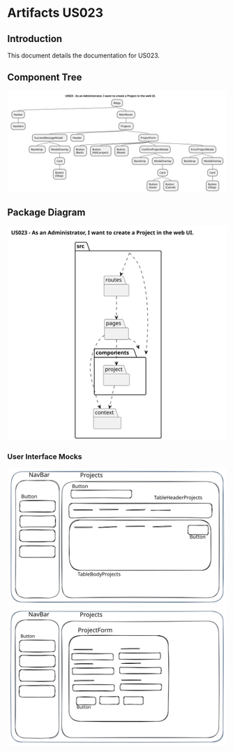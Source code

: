 # Artifacts US023

## Introduction
This document details the documentation for US023.

## Component Tree
![Component Tree](component_tree/us023-component_tree.svg)

## Package Diagram
![Package Diagram](package_diagram/us023-package_diagram.svg)

### User Interface Mocks
![User Interface Mocks](mocks/images/us023-mock-create_project_button.svg)
![User Interface Mocks](mocks/images/us023-mock-project_form.svg)
